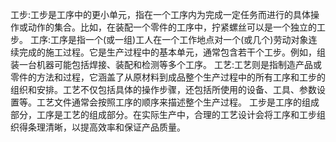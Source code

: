 工步:工步是工序中的更小单元，指在一个工序内为完成一定任务而进行的具体操作或动作的集合。比如，在装配一个零件的工序中，拧紧螺丝可以是一个独立的工步。
工序:工序是指一个(或一组)工人在一个工作地点对一个(或几个)劳动对象连续完成的施工过程。它是生产过程中的基本单元，通常包含若干个工步。例如，组装一台机器可能包括焊接、装配和检测等多个工序。
工艺:工艺则是指制造产品或零件的方法和过程，它涵盖了从原材料到成品整个生产过程中的所有工序和工步的组织和安排。工艺不仅包括具体的操作步骤，还包括所使用的设备、工具、参数设置等。工艺文件通常会按照工序的顺序来描述整个生产过程。
工步是工序的组成部分，工序是工艺的组成部分。在实际生产中，合理的工艺设计会将工序和工步组织得条理清晰，以提高效率和保证产品质量。